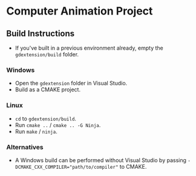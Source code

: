# Computer Animation Project

## Build Instructions
- If you've built in a previous environment already, empty the `gdextension/build` folder.
### Windows
- Open the `gdextension` folder in Visual Studio.
- Build as a CMAKE project.
### Linux
- `cd` to `gdextension/build`.
- Run `cmake ..` / `cmake .. -G Ninja`.
- Run `make` / `ninja`.
### Alternatives
- A Windows build can be performed without Visual Studio by passing `-DCMAKE_CXX_COMPILER="path/to/compiler"` to CMAKE.
